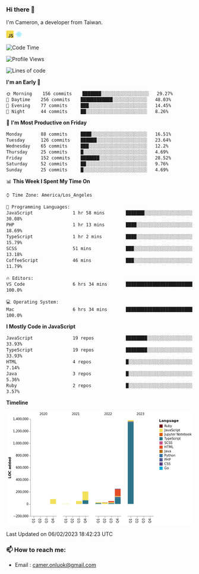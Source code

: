 ### Hi there 👋

I'm Cameron, a developer from Taiwan.


<code><img height="20" src="https://raw.githubusercontent.com/github/explore/80688e429a7d4ef2fca1e82350fe8e3517d3494d/topics/javascript/javascript.png"></code>
<code><img height="20" src="https://raw.githubusercontent.com/github/explore/80688e429a7d4ef2fca1e82350fe8e3517d3494d/topics/react/react.png"></code>



<!--START_SECTION:waka-->
![Code Time](http://img.shields.io/badge/Code%20Time-726%20hrs%2024%20mins-blue)

![Profile Views](http://img.shields.io/badge/Profile%20Views-0-blue)

![Lines of code](https://img.shields.io/badge/From%20Hello%20World%20I%27ve%20Written-2%20Million%20lines%20of%20code-blue)

**I'm an Early 🐤** 

```text
🌞 Morning    156 commits    ███████░░░░░░░░░░░░░░░░░░   29.27% 
🌆 Daytime    256 commits    ████████████░░░░░░░░░░░░░   48.03% 
🌃 Evening    77 commits     ███░░░░░░░░░░░░░░░░░░░░░░   14.45% 
🌙 Night      44 commits     ██░░░░░░░░░░░░░░░░░░░░░░░   8.26%

```
📅 **I'm Most Productive on Friday** 

```text
Monday       88 commits     ████░░░░░░░░░░░░░░░░░░░░░   16.51% 
Tuesday      126 commits    ██████░░░░░░░░░░░░░░░░░░░   23.64% 
Wednesday    65 commits     ███░░░░░░░░░░░░░░░░░░░░░░   12.2% 
Thursday     25 commits     █░░░░░░░░░░░░░░░░░░░░░░░░   4.69% 
Friday       152 commits    ███████░░░░░░░░░░░░░░░░░░   28.52% 
Saturday     52 commits     ██░░░░░░░░░░░░░░░░░░░░░░░   9.76% 
Sunday       25 commits     █░░░░░░░░░░░░░░░░░░░░░░░░   4.69%

```


📊 **This Week I Spent My Time On** 

```text
⌚︎ Time Zone: America/Los_Angeles

💬 Programming Languages: 
JavaScript               1 hr 58 mins        ███████░░░░░░░░░░░░░░░░░░   30.08% 
PHP                      1 hr 13 mins        ████░░░░░░░░░░░░░░░░░░░░░   18.69% 
TypeScript               1 hr 2 mins         ████░░░░░░░░░░░░░░░░░░░░░   15.79% 
SCSS                     51 mins             ███░░░░░░░░░░░░░░░░░░░░░░   13.18% 
CoffeeScript             46 mins             ███░░░░░░░░░░░░░░░░░░░░░░   11.79%

🔥 Editors: 
VS Code                  6 hrs 34 mins       █████████████████████████   100.0%

💻 Operating System: 
Mac                      6 hrs 34 mins       █████████████████████████   100.0%

```

**I Mostly Code in JavaScript** 

```text
JavaScript               19 repos            ████████░░░░░░░░░░░░░░░░░   33.93% 
TypeScript               19 repos            ████████░░░░░░░░░░░░░░░░░   33.93% 
HTML                     4 repos             █░░░░░░░░░░░░░░░░░░░░░░░░   7.14% 
Java                     3 repos             █░░░░░░░░░░░░░░░░░░░░░░░░   5.36% 
Ruby                     2 repos             █░░░░░░░░░░░░░░░░░░░░░░░░   3.57%

```


**Timeline**

![Chart not found](https://raw.githubusercontent.com/camer0nluo/camer0nluo/main/charts/bar_graph.png) 


 Last Updated on 06/02/2023 18:42:23 UTC
<!--END_SECTION:waka-->

### 📫 How to reach me:
- Email : camer.onluok@gmail.com
